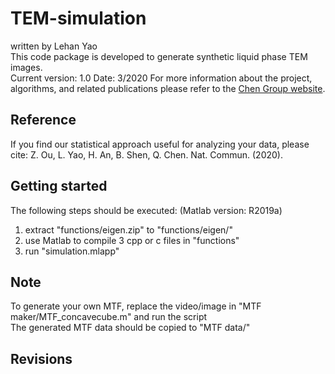 # TEM-simulation
written by Lehan Yao  
This code package is developed to generate synthetic liquid phase TEM images.  
Current version: 1.0
Date: 3/2020
For more information about the project, algorithms, and related publications please refer to the [Chen Group website](https://chenlab.matse.illinois.edu/).

Reference
---------------
If you find our statistical approach useful for analyzing your data, please cite: Z. Ou, L. Yao, H. An, B. Shen, Q. Chen. Nat. Commun. (2020).

Getting started
---------------
The following steps should be executed:
(Matlab version: R2019a)
1. extract "functions/eigen.zip" to "functions/eigen/"
2. use Matlab to compile 3 cpp or c files in "functions"
3. run "simulation.mlapp" 

Note
---------------
To generate your own MTF, replace the video/image in "MTF maker/MTF_concavecube.m" and run the script  
The generated MTF data should be copied to "MTF data/"  

Revisions
---------------
